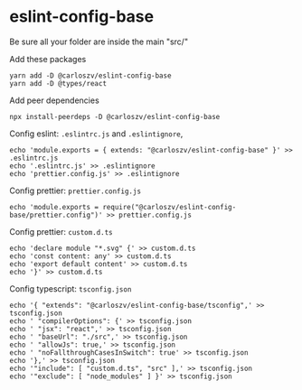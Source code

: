 # eslint-config-base

Be sure all your folder are inside the main "src/"

Add these packages

    yarn add -D @carloszv/eslint-config-base
    yarn add -D @types/react

Add peer dependencies

    npx install-peerdeps -D @carloszv/eslint-config-base

Config eslint: `.eslintrc.js` and `.eslintignore`,

    echo 'module.exports = { extends: "@carloszv/eslint-config-base" }' >> .eslintrc.js
    echo '.eslintrc.js' >> .eslintignore
    echo 'prettier.config.js' >> .eslintignore

Config prettier: `prettier.config.js`

    echo 'module.exports = require("@carloszv/eslint-config-base/prettier.config")' >> prettier.config.js
    
Config prettier: `custom.d.ts`

    echo 'declare module "*.svg" {' >> custom.d.ts
    echo 'const content: any' >> custom.d.ts
    echo 'export default content' >> custom.d.ts
    echo '}' >> custom.d.ts

Config typescript: `tsconfig.json`

    echo '{ "extends": "@carloszv/eslint-config-base/tsconfig",' >> tsconfig.json
    echo ' "compilerOptions": {' >> tsconfig.json
    echo ' "jsx": "react",' >> tsconfig.json
    echo ' "baseUrl": "./src",' >> tsconfig.json
    echo ' "allowJs": true,' >> tsconfig.json
    echo ' "noFallthroughCasesInSwitch": true' >> tsconfig.json
    echo '},' >> tsconfig.json
    echo '"include": [ "custom.d.ts", "src" ],' >> tsconfig.json
    echo '"exclude": [ "node_modules" ] }' >> tsconfig.json
